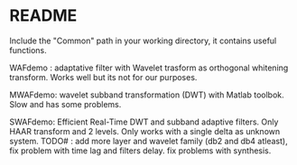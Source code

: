 # README

Include the "Common" path in your working directory, it contains useful functions.

WAFdemo : adaptative filter with Wavelet trasform as orthogonal whitening transform. Works well but its not for our purposes.

MWAFdemo: wavelet subband transformation (DWT) with Matlab toolbok. Slow and has some problems.

SWAFdemo: Efficient Real-Time DWT and subband adaptive filters. Only HAAR transform and 2 levels. Only works with a single delta 
as unknown system. 
TODO# : add more layer and wavelet family (db2 and db4 atleast), fix problem with time lag and filters delay. fix problems with synthesis.
